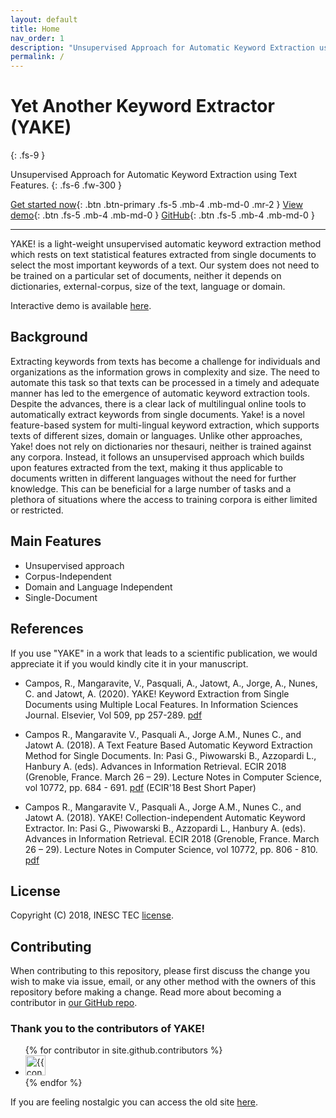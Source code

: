 ```yaml
---
layout: default
title: Home
nav_order: 1
description: "Unsupervised Approach for Automatic Keyword Extraction using Text Features."
permalink: /
---
```


# Yet Another Keyword Extractor (YAKE)
{: .fs-9 }

Unsupervised Approach for Automatic Keyword Extraction using Text Features.
{: .fs-6 .fw-300 }

[Get started now](docs/getting_started){: .btn .btn-primary .fs-5 .mb-4 .mb-md-0 .mr-2 } 
[View demo](https://share.streamlit.io/arianpasquali/yake/demo){: .btn .fs-5 .mb-4 .mb-md-0 }
[GitHub](https://github.com/LIAAD/yake){: .btn .fs-5 .mb-4 .mb-md-0 }


---

YAKE! is a light-weight unsupervised automatic keyword extraction method which rests on text statistical features extracted from single documents to select the most important keywords of a text. Our system does not need to be trained on a particular set of documents, neither it depends on dictionaries, external-corpus, size of the text, language or domain. 

Interactive demo is available [here](http://yake.inesctec.pt).

## Background

Extracting keywords from texts has become a challenge for individuals and organizations as the information grows in complexity and size. The need to automate this task so that texts can be processed in a timely and adequate manner has led to the emergence of automatic keyword extraction tools. Despite the advances, there is a clear lack of multilingual online tools to automatically extract keywords from single documents. Yake! is a novel feature-based system for multi-lingual keyword extraction, which supports texts of different sizes, domain or languages. Unlike other approaches, Yake! does not rely on dictionaries nor thesauri, neither is trained against any corpora. Instead, it follows an unsupervised approach which builds upon features extracted from the text, making it thus applicable to documents written in different languages without the need for further knowledge. This can be beneficial for a large number of tasks and a plethora of situations where the access to training corpora is either limited or restricted.

## Main Features

* Unsupervised approach
* Corpus-Independent
* Domain and Language Independent
* Single-Document


## References

If you use "YAKE" in a work that leads to a scientific publication, we would appreciate it if you would kindly cite
it in your manuscript.

- Campos, R., Mangaravite, V., Pasquali, A., Jatowt, A., Jorge, A., Nunes, C. and Jatowt, A. (2020). YAKE! Keyword Extraction from Single Documents using Multiple Local Features. In Information Sciences Journal. Elsevier, Vol 509, pp 257-289. [pdf](https://doi.org/10.1016/j.ins.2019.09.013)

- Campos R., Mangaravite V., Pasquali A., Jorge A.M., Nunes C., and Jatowt A. (2018). A Text Feature Based Automatic Keyword Extraction Method for Single Documents. In: Pasi G., Piwowarski B., Azzopardi L., Hanbury A. (eds). Advances in Information Retrieval. ECIR 2018 (Grenoble, France. March 26 – 29). Lecture Notes in Computer Science, vol 10772, pp. 684 - 691. [pdf](https://link.springer.com/chapter/10.1007/978-3-319-76941-7_63) (ECIR'18 Best Short Paper)

- Campos R., Mangaravite V., Pasquali A., Jorge A.M., Nunes C., and Jatowt A. (2018). YAKE! Collection-independent Automatic Keyword Extractor. In: Pasi G., Piwowarski B., Azzopardi L., Hanbury A. (eds). Advances in Information Retrieval. ECIR 2018 (Grenoble, France. March 26 – 29). Lecture Notes in Computer Science, vol 10772, pp. 806 - 810. [pdf](https://link.springer.com/chapter/10.1007/978-3-319-76941-7_80)


## License
Copyright (C) 2018, INESC TEC [license](https://github.com/LIAAD/yake/blob/master/LICENSE).


## Contributing

When contributing to this repository, please first discuss the change you wish to make via issue,
email, or any other method with the owners of this repository before making a change. Read more about becoming a contributor in [our GitHub repo](https://github.com/LIAAD/yake/blob/master/CONTRIBUTING.rst).

### Thank you to the contributors of YAKE!

<ul class="list-style-none">
{% for contributor in site.github.contributors %}
  <li class="d-inline-block mr-1">
     <a href="{{ contributor.html_url }}"><img src="{{ contributor.avatar_url }}" width="32" height="32" alt="{{ contributor.login }}"/></a>
  </li>
{% endfor %}
</ul>


If you are feeling nostalgic you can access the old site [here](http://yake.inesctec.pt/).